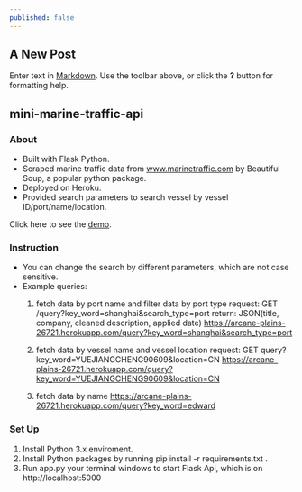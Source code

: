 ```yaml
---
published: false
---
```

## A New Post

Enter text in [Markdown](http://daringfireball.net/projects/markdown/). Use the toolbar above, or click the **?** button for formatting help.
## mini-marine-traffic-api
### About
- Built with Flask Python.
- Scraped marine traffic data from www.marinetraffic.com by Beautiful Soup, a popular python package. 
- Deployed on Heroku. 
- Provided search parameters to search vessel by vessel ID/port/name/location. 

Click here to see the [demo](https://arcane-plains-26721.herokuapp.com/query?key_word=shanghai&location=CN&search_type=Vessel). 

### Instruction
- You can change the search by different parameters, which are not case sensitive. 
- Example queries: 
	1. fetch data by port name and filter data by port type
    	request: GET /query?key_word=shanghai&search_type=port 
    return: JSON(title, company, cleaned description, applied date)
	https://arcane-plains-26721.herokuapp.com/query?key_word=shanghai&search_type=port
    
    2. fetch data by vessel name and vessel location 
    request: GET query?key_word=YUEJIANGCHENG90609&location=CN
    https://arcane-plains-26721.herokuapp.com/query?key_word=YUEJIANGCHENG90609&location=CN
    
    3. fetch data by name
    https://arcane-plains-26721.herokuapp.com/query?key_word=edward

### Set Up
1. Install Python 3.x enviroment.
2. Install Python packages by running pip install -r requirements.txt .
3. Run app.py your terminal windows to start Flask Api, which is on http://localhost:5000

